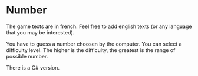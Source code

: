 Number
======

The game texts are in french. Feel free to add english texts (or any language that you may be interested).

You have to guess a number choosen by the computer. You can select a difficulty level. The higher is the difficulty, the greatest is the range of possible number.

There is a C# version.
